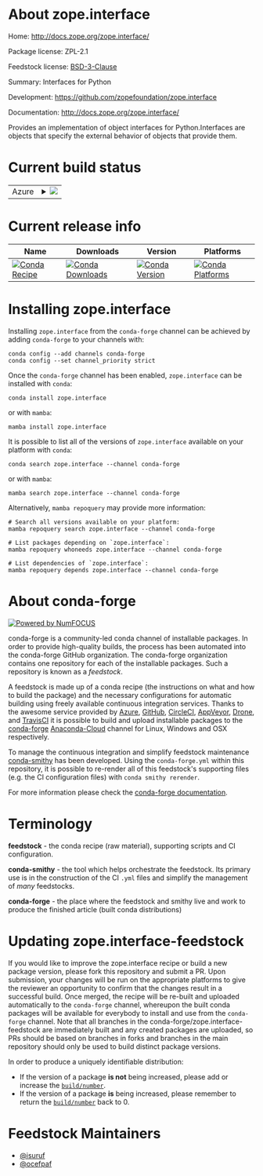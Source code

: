 About zope.interface
====================

Home: http://docs.zope.org/zope.interface/

Package license: ZPL-2.1

Feedstock license: [BSD-3-Clause](https://github.com/conda-forge/zope.interface-feedstock/blob/main/LICENSE.txt)

Summary: Interfaces for Python

Development: https://github.com/zopefoundation/zope.interface

Documentation: http://docs.zope.org/zope.interface/

Provides an implementation of object interfaces for Python.Interfaces are objects
that specify the external behavior of objects that provide them.


Current build status
====================


<table>
    
  <tr>
    <td>Azure</td>
    <td>
      <details>
        <summary>
          <a href="https://dev.azure.com/conda-forge/feedstock-builds/_build/latest?definitionId=2254&branchName=main">
            <img src="https://dev.azure.com/conda-forge/feedstock-builds/_apis/build/status/zope.interface-feedstock?branchName=main">
          </a>
        </summary>
        <table>
          <thead><tr><th>Variant</th><th>Status</th></tr></thead>
          <tbody><tr>
              <td>linux_64_python3.10.____cpythonpython_implcpython</td>
              <td>
                <a href="https://dev.azure.com/conda-forge/feedstock-builds/_build/latest?definitionId=2254&branchName=main">
                  <img src="https://dev.azure.com/conda-forge/feedstock-builds/_apis/build/status/zope.interface-feedstock?branchName=main&jobName=linux&configuration=linux_64_python3.10.____cpythonpython_implcpython" alt="variant">
                </a>
              </td>
            </tr><tr>
              <td>linux_64_python3.7.____cpythonpython_implcpython</td>
              <td>
                <a href="https://dev.azure.com/conda-forge/feedstock-builds/_build/latest?definitionId=2254&branchName=main">
                  <img src="https://dev.azure.com/conda-forge/feedstock-builds/_apis/build/status/zope.interface-feedstock?branchName=main&jobName=linux&configuration=linux_64_python3.7.____cpythonpython_implcpython" alt="variant">
                </a>
              </td>
            </tr><tr>
              <td>linux_64_python3.8.____73_pypypython_implpypy</td>
              <td>
                <a href="https://dev.azure.com/conda-forge/feedstock-builds/_build/latest?definitionId=2254&branchName=main">
                  <img src="https://dev.azure.com/conda-forge/feedstock-builds/_apis/build/status/zope.interface-feedstock?branchName=main&jobName=linux&configuration=linux_64_python3.8.____73_pypypython_implpypy" alt="variant">
                </a>
              </td>
            </tr><tr>
              <td>linux_64_python3.8.____cpythonpython_implcpython</td>
              <td>
                <a href="https://dev.azure.com/conda-forge/feedstock-builds/_build/latest?definitionId=2254&branchName=main">
                  <img src="https://dev.azure.com/conda-forge/feedstock-builds/_apis/build/status/zope.interface-feedstock?branchName=main&jobName=linux&configuration=linux_64_python3.8.____cpythonpython_implcpython" alt="variant">
                </a>
              </td>
            </tr><tr>
              <td>linux_64_python3.9.____73_pypypython_implpypy</td>
              <td>
                <a href="https://dev.azure.com/conda-forge/feedstock-builds/_build/latest?definitionId=2254&branchName=main">
                  <img src="https://dev.azure.com/conda-forge/feedstock-builds/_apis/build/status/zope.interface-feedstock?branchName=main&jobName=linux&configuration=linux_64_python3.9.____73_pypypython_implpypy" alt="variant">
                </a>
              </td>
            </tr><tr>
              <td>linux_64_python3.9.____cpythonpython_implcpython</td>
              <td>
                <a href="https://dev.azure.com/conda-forge/feedstock-builds/_build/latest?definitionId=2254&branchName=main">
                  <img src="https://dev.azure.com/conda-forge/feedstock-builds/_apis/build/status/zope.interface-feedstock?branchName=main&jobName=linux&configuration=linux_64_python3.9.____cpythonpython_implcpython" alt="variant">
                </a>
              </td>
            </tr><tr>
              <td>linux_aarch64_python3.10.____cpythonpython_implcpython</td>
              <td>
                <a href="https://dev.azure.com/conda-forge/feedstock-builds/_build/latest?definitionId=2254&branchName=main">
                  <img src="https://dev.azure.com/conda-forge/feedstock-builds/_apis/build/status/zope.interface-feedstock?branchName=main&jobName=linux&configuration=linux_aarch64_python3.10.____cpythonpython_implcpython" alt="variant">
                </a>
              </td>
            </tr><tr>
              <td>linux_aarch64_python3.7.____cpythonpython_implcpython</td>
              <td>
                <a href="https://dev.azure.com/conda-forge/feedstock-builds/_build/latest?definitionId=2254&branchName=main">
                  <img src="https://dev.azure.com/conda-forge/feedstock-builds/_apis/build/status/zope.interface-feedstock?branchName=main&jobName=linux&configuration=linux_aarch64_python3.7.____cpythonpython_implcpython" alt="variant">
                </a>
              </td>
            </tr><tr>
              <td>linux_aarch64_python3.8.____73_pypypython_implpypy</td>
              <td>
                <a href="https://dev.azure.com/conda-forge/feedstock-builds/_build/latest?definitionId=2254&branchName=main">
                  <img src="https://dev.azure.com/conda-forge/feedstock-builds/_apis/build/status/zope.interface-feedstock?branchName=main&jobName=linux&configuration=linux_aarch64_python3.8.____73_pypypython_implpypy" alt="variant">
                </a>
              </td>
            </tr><tr>
              <td>linux_aarch64_python3.8.____cpythonpython_implcpython</td>
              <td>
                <a href="https://dev.azure.com/conda-forge/feedstock-builds/_build/latest?definitionId=2254&branchName=main">
                  <img src="https://dev.azure.com/conda-forge/feedstock-builds/_apis/build/status/zope.interface-feedstock?branchName=main&jobName=linux&configuration=linux_aarch64_python3.8.____cpythonpython_implcpython" alt="variant">
                </a>
              </td>
            </tr><tr>
              <td>linux_aarch64_python3.9.____73_pypypython_implpypy</td>
              <td>
                <a href="https://dev.azure.com/conda-forge/feedstock-builds/_build/latest?definitionId=2254&branchName=main">
                  <img src="https://dev.azure.com/conda-forge/feedstock-builds/_apis/build/status/zope.interface-feedstock?branchName=main&jobName=linux&configuration=linux_aarch64_python3.9.____73_pypypython_implpypy" alt="variant">
                </a>
              </td>
            </tr><tr>
              <td>linux_aarch64_python3.9.____cpythonpython_implcpython</td>
              <td>
                <a href="https://dev.azure.com/conda-forge/feedstock-builds/_build/latest?definitionId=2254&branchName=main">
                  <img src="https://dev.azure.com/conda-forge/feedstock-builds/_apis/build/status/zope.interface-feedstock?branchName=main&jobName=linux&configuration=linux_aarch64_python3.9.____cpythonpython_implcpython" alt="variant">
                </a>
              </td>
            </tr><tr>
              <td>linux_ppc64le_python3.10.____cpythonpython_implcpython</td>
              <td>
                <a href="https://dev.azure.com/conda-forge/feedstock-builds/_build/latest?definitionId=2254&branchName=main">
                  <img src="https://dev.azure.com/conda-forge/feedstock-builds/_apis/build/status/zope.interface-feedstock?branchName=main&jobName=linux&configuration=linux_ppc64le_python3.10.____cpythonpython_implcpython" alt="variant">
                </a>
              </td>
            </tr><tr>
              <td>linux_ppc64le_python3.7.____cpythonpython_implcpython</td>
              <td>
                <a href="https://dev.azure.com/conda-forge/feedstock-builds/_build/latest?definitionId=2254&branchName=main">
                  <img src="https://dev.azure.com/conda-forge/feedstock-builds/_apis/build/status/zope.interface-feedstock?branchName=main&jobName=linux&configuration=linux_ppc64le_python3.7.____cpythonpython_implcpython" alt="variant">
                </a>
              </td>
            </tr><tr>
              <td>linux_ppc64le_python3.8.____73_pypypython_implpypy</td>
              <td>
                <a href="https://dev.azure.com/conda-forge/feedstock-builds/_build/latest?definitionId=2254&branchName=main">
                  <img src="https://dev.azure.com/conda-forge/feedstock-builds/_apis/build/status/zope.interface-feedstock?branchName=main&jobName=linux&configuration=linux_ppc64le_python3.8.____73_pypypython_implpypy" alt="variant">
                </a>
              </td>
            </tr><tr>
              <td>linux_ppc64le_python3.8.____cpythonpython_implcpython</td>
              <td>
                <a href="https://dev.azure.com/conda-forge/feedstock-builds/_build/latest?definitionId=2254&branchName=main">
                  <img src="https://dev.azure.com/conda-forge/feedstock-builds/_apis/build/status/zope.interface-feedstock?branchName=main&jobName=linux&configuration=linux_ppc64le_python3.8.____cpythonpython_implcpython" alt="variant">
                </a>
              </td>
            </tr><tr>
              <td>linux_ppc64le_python3.9.____73_pypypython_implpypy</td>
              <td>
                <a href="https://dev.azure.com/conda-forge/feedstock-builds/_build/latest?definitionId=2254&branchName=main">
                  <img src="https://dev.azure.com/conda-forge/feedstock-builds/_apis/build/status/zope.interface-feedstock?branchName=main&jobName=linux&configuration=linux_ppc64le_python3.9.____73_pypypython_implpypy" alt="variant">
                </a>
              </td>
            </tr><tr>
              <td>linux_ppc64le_python3.9.____cpythonpython_implcpython</td>
              <td>
                <a href="https://dev.azure.com/conda-forge/feedstock-builds/_build/latest?definitionId=2254&branchName=main">
                  <img src="https://dev.azure.com/conda-forge/feedstock-builds/_apis/build/status/zope.interface-feedstock?branchName=main&jobName=linux&configuration=linux_ppc64le_python3.9.____cpythonpython_implcpython" alt="variant">
                </a>
              </td>
            </tr><tr>
              <td>osx_64_python3.10.____cpythonpython_implcpython</td>
              <td>
                <a href="https://dev.azure.com/conda-forge/feedstock-builds/_build/latest?definitionId=2254&branchName=main">
                  <img src="https://dev.azure.com/conda-forge/feedstock-builds/_apis/build/status/zope.interface-feedstock?branchName=main&jobName=osx&configuration=osx_64_python3.10.____cpythonpython_implcpython" alt="variant">
                </a>
              </td>
            </tr><tr>
              <td>osx_64_python3.7.____cpythonpython_implcpython</td>
              <td>
                <a href="https://dev.azure.com/conda-forge/feedstock-builds/_build/latest?definitionId=2254&branchName=main">
                  <img src="https://dev.azure.com/conda-forge/feedstock-builds/_apis/build/status/zope.interface-feedstock?branchName=main&jobName=osx&configuration=osx_64_python3.7.____cpythonpython_implcpython" alt="variant">
                </a>
              </td>
            </tr><tr>
              <td>osx_64_python3.8.____73_pypypython_implpypy</td>
              <td>
                <a href="https://dev.azure.com/conda-forge/feedstock-builds/_build/latest?definitionId=2254&branchName=main">
                  <img src="https://dev.azure.com/conda-forge/feedstock-builds/_apis/build/status/zope.interface-feedstock?branchName=main&jobName=osx&configuration=osx_64_python3.8.____73_pypypython_implpypy" alt="variant">
                </a>
              </td>
            </tr><tr>
              <td>osx_64_python3.8.____cpythonpython_implcpython</td>
              <td>
                <a href="https://dev.azure.com/conda-forge/feedstock-builds/_build/latest?definitionId=2254&branchName=main">
                  <img src="https://dev.azure.com/conda-forge/feedstock-builds/_apis/build/status/zope.interface-feedstock?branchName=main&jobName=osx&configuration=osx_64_python3.8.____cpythonpython_implcpython" alt="variant">
                </a>
              </td>
            </tr><tr>
              <td>osx_64_python3.9.____73_pypypython_implpypy</td>
              <td>
                <a href="https://dev.azure.com/conda-forge/feedstock-builds/_build/latest?definitionId=2254&branchName=main">
                  <img src="https://dev.azure.com/conda-forge/feedstock-builds/_apis/build/status/zope.interface-feedstock?branchName=main&jobName=osx&configuration=osx_64_python3.9.____73_pypypython_implpypy" alt="variant">
                </a>
              </td>
            </tr><tr>
              <td>osx_64_python3.9.____cpythonpython_implcpython</td>
              <td>
                <a href="https://dev.azure.com/conda-forge/feedstock-builds/_build/latest?definitionId=2254&branchName=main">
                  <img src="https://dev.azure.com/conda-forge/feedstock-builds/_apis/build/status/zope.interface-feedstock?branchName=main&jobName=osx&configuration=osx_64_python3.9.____cpythonpython_implcpython" alt="variant">
                </a>
              </td>
            </tr><tr>
              <td>osx_arm64_python3.10.____cpython</td>
              <td>
                <a href="https://dev.azure.com/conda-forge/feedstock-builds/_build/latest?definitionId=2254&branchName=main">
                  <img src="https://dev.azure.com/conda-forge/feedstock-builds/_apis/build/status/zope.interface-feedstock?branchName=main&jobName=osx&configuration=osx_arm64_python3.10.____cpython" alt="variant">
                </a>
              </td>
            </tr><tr>
              <td>osx_arm64_python3.8.____cpython</td>
              <td>
                <a href="https://dev.azure.com/conda-forge/feedstock-builds/_build/latest?definitionId=2254&branchName=main">
                  <img src="https://dev.azure.com/conda-forge/feedstock-builds/_apis/build/status/zope.interface-feedstock?branchName=main&jobName=osx&configuration=osx_arm64_python3.8.____cpython" alt="variant">
                </a>
              </td>
            </tr><tr>
              <td>osx_arm64_python3.9.____cpython</td>
              <td>
                <a href="https://dev.azure.com/conda-forge/feedstock-builds/_build/latest?definitionId=2254&branchName=main">
                  <img src="https://dev.azure.com/conda-forge/feedstock-builds/_apis/build/status/zope.interface-feedstock?branchName=main&jobName=osx&configuration=osx_arm64_python3.9.____cpython" alt="variant">
                </a>
              </td>
            </tr><tr>
              <td>win_64_python3.10.____cpythonpython_implcpython</td>
              <td>
                <a href="https://dev.azure.com/conda-forge/feedstock-builds/_build/latest?definitionId=2254&branchName=main">
                  <img src="https://dev.azure.com/conda-forge/feedstock-builds/_apis/build/status/zope.interface-feedstock?branchName=main&jobName=win&configuration=win_64_python3.10.____cpythonpython_implcpython" alt="variant">
                </a>
              </td>
            </tr><tr>
              <td>win_64_python3.7.____cpythonpython_implcpython</td>
              <td>
                <a href="https://dev.azure.com/conda-forge/feedstock-builds/_build/latest?definitionId=2254&branchName=main">
                  <img src="https://dev.azure.com/conda-forge/feedstock-builds/_apis/build/status/zope.interface-feedstock?branchName=main&jobName=win&configuration=win_64_python3.7.____cpythonpython_implcpython" alt="variant">
                </a>
              </td>
            </tr><tr>
              <td>win_64_python3.8.____73_pypypython_implpypy</td>
              <td>
                <a href="https://dev.azure.com/conda-forge/feedstock-builds/_build/latest?definitionId=2254&branchName=main">
                  <img src="https://dev.azure.com/conda-forge/feedstock-builds/_apis/build/status/zope.interface-feedstock?branchName=main&jobName=win&configuration=win_64_python3.8.____73_pypypython_implpypy" alt="variant">
                </a>
              </td>
            </tr><tr>
              <td>win_64_python3.8.____cpythonpython_implcpython</td>
              <td>
                <a href="https://dev.azure.com/conda-forge/feedstock-builds/_build/latest?definitionId=2254&branchName=main">
                  <img src="https://dev.azure.com/conda-forge/feedstock-builds/_apis/build/status/zope.interface-feedstock?branchName=main&jobName=win&configuration=win_64_python3.8.____cpythonpython_implcpython" alt="variant">
                </a>
              </td>
            </tr><tr>
              <td>win_64_python3.9.____73_pypypython_implpypy</td>
              <td>
                <a href="https://dev.azure.com/conda-forge/feedstock-builds/_build/latest?definitionId=2254&branchName=main">
                  <img src="https://dev.azure.com/conda-forge/feedstock-builds/_apis/build/status/zope.interface-feedstock?branchName=main&jobName=win&configuration=win_64_python3.9.____73_pypypython_implpypy" alt="variant">
                </a>
              </td>
            </tr><tr>
              <td>win_64_python3.9.____cpythonpython_implcpython</td>
              <td>
                <a href="https://dev.azure.com/conda-forge/feedstock-builds/_build/latest?definitionId=2254&branchName=main">
                  <img src="https://dev.azure.com/conda-forge/feedstock-builds/_apis/build/status/zope.interface-feedstock?branchName=main&jobName=win&configuration=win_64_python3.9.____cpythonpython_implcpython" alt="variant">
                </a>
              </td>
            </tr>
          </tbody>
        </table>
      </details>
    </td>
  </tr>
</table>

Current release info
====================

| Name | Downloads | Version | Platforms |
| --- | --- | --- | --- |
| [![Conda Recipe](https://img.shields.io/badge/recipe-zope.interface-green.svg)](https://anaconda.org/conda-forge/zope.interface) | [![Conda Downloads](https://img.shields.io/conda/dn/conda-forge/zope.interface.svg)](https://anaconda.org/conda-forge/zope.interface) | [![Conda Version](https://img.shields.io/conda/vn/conda-forge/zope.interface.svg)](https://anaconda.org/conda-forge/zope.interface) | [![Conda Platforms](https://img.shields.io/conda/pn/conda-forge/zope.interface.svg)](https://anaconda.org/conda-forge/zope.interface) |

Installing zope.interface
=========================

Installing `zope.interface` from the `conda-forge` channel can be achieved by adding `conda-forge` to your channels with:

```
conda config --add channels conda-forge
conda config --set channel_priority strict
```

Once the `conda-forge` channel has been enabled, `zope.interface` can be installed with `conda`:

```
conda install zope.interface
```

or with `mamba`:

```
mamba install zope.interface
```

It is possible to list all of the versions of `zope.interface` available on your platform with `conda`:

```
conda search zope.interface --channel conda-forge
```

or with `mamba`:

```
mamba search zope.interface --channel conda-forge
```

Alternatively, `mamba repoquery` may provide more information:

```
# Search all versions available on your platform:
mamba repoquery search zope.interface --channel conda-forge

# List packages depending on `zope.interface`:
mamba repoquery whoneeds zope.interface --channel conda-forge

# List dependencies of `zope.interface`:
mamba repoquery depends zope.interface --channel conda-forge
```


About conda-forge
=================

[![Powered by
NumFOCUS](https://img.shields.io/badge/powered%20by-NumFOCUS-orange.svg?style=flat&colorA=E1523D&colorB=007D8A)](https://numfocus.org)

conda-forge is a community-led conda channel of installable packages.
In order to provide high-quality builds, the process has been automated into the
conda-forge GitHub organization. The conda-forge organization contains one repository
for each of the installable packages. Such a repository is known as a *feedstock*.

A feedstock is made up of a conda recipe (the instructions on what and how to build
the package) and the necessary configurations for automatic building using freely
available continuous integration services. Thanks to the awesome service provided by
[Azure](https://azure.microsoft.com/en-us/services/devops/), [GitHub](https://github.com/),
[CircleCI](https://circleci.com/), [AppVeyor](https://www.appveyor.com/),
[Drone](https://cloud.drone.io/welcome), and [TravisCI](https://travis-ci.com/)
it is possible to build and upload installable packages to the
[conda-forge](https://anaconda.org/conda-forge) [Anaconda-Cloud](https://anaconda.org/)
channel for Linux, Windows and OSX respectively.

To manage the continuous integration and simplify feedstock maintenance
[conda-smithy](https://github.com/conda-forge/conda-smithy) has been developed.
Using the ``conda-forge.yml`` within this repository, it is possible to re-render all of
this feedstock's supporting files (e.g. the CI configuration files) with ``conda smithy rerender``.

For more information please check the [conda-forge documentation](https://conda-forge.org/docs/).

Terminology
===========

**feedstock** - the conda recipe (raw material), supporting scripts and CI configuration.

**conda-smithy** - the tool which helps orchestrate the feedstock.
                   Its primary use is in the construction of the CI ``.yml`` files
                   and simplify the management of *many* feedstocks.

**conda-forge** - the place where the feedstock and smithy live and work to
                  produce the finished article (built conda distributions)


Updating zope.interface-feedstock
=================================

If you would like to improve the zope.interface recipe or build a new
package version, please fork this repository and submit a PR. Upon submission,
your changes will be run on the appropriate platforms to give the reviewer an
opportunity to confirm that the changes result in a successful build. Once
merged, the recipe will be re-built and uploaded automatically to the
`conda-forge` channel, whereupon the built conda packages will be available for
everybody to install and use from the `conda-forge` channel.
Note that all branches in the conda-forge/zope.interface-feedstock are
immediately built and any created packages are uploaded, so PRs should be based
on branches in forks and branches in the main repository should only be used to
build distinct package versions.

In order to produce a uniquely identifiable distribution:
 * If the version of a package **is not** being increased, please add or increase
   the [``build/number``](https://docs.conda.io/projects/conda-build/en/latest/resources/define-metadata.html#build-number-and-string).
 * If the version of a package **is** being increased, please remember to return
   the [``build/number``](https://docs.conda.io/projects/conda-build/en/latest/resources/define-metadata.html#build-number-and-string)
   back to 0.

Feedstock Maintainers
=====================

* [@isuruf](https://github.com/isuruf/)
* [@ocefpaf](https://github.com/ocefpaf/)

